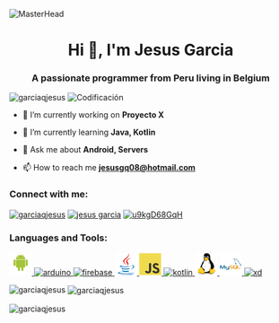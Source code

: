 ![MasterHead](https://media.kingston.com/kingston/headers/ktc-header-solutions-servers-data-centers-ssd-md.jpg)
<h1 align="center">Hi 👋, I'm Jesus Garcia</h1>
<h3 align="center">A passionate programmer from Peru living in Belgium</h3>
<img align="right" alt="Codificación" width="400" src="https://www.androidauthority.com/wp-content/uploads/2019/08/new-android-logo-2019-robot-head-reactions-animated-2.gif">

<p align="left"> <img src="https://komarev.com/ghpvc/?username=garciaqjesus&label=Profile%20views&color=0e75b6&style=flat" alt="garciaqjesus" /> </p>

- 🔭 I’m currently working on **Proyecto X**

- 🌱 I’m currently learning **Java, Kotlin**

- 💬 Ask me about **Android, Servers**

- 📫 How to reach me **jesusgq08@hotmail.com**

<h3 align="left">Connect with me:</h3>
<p align="left">
<a href="https://instagram.com/garciaqjesus" target="blank"><img align="center" src="https://raw.githubusercontent.com/rahuldkjain/github-profile-readme-generator/master/src/images/icons/Social/instagram.svg" alt="garciaqjesus" height="30" width="40" /></a>
<a href="https://www.youtube.com/c/jesus garcia" target="blank"><img align="center" src="https://raw.githubusercontent.com/rahuldkjain/github-profile-readme-generator/master/src/images/icons/Social/youtube.svg" alt="jesus garcia" height="30" width="40" /></a>
<a href="https://discord.gg/u9kgD68GqH" target="blank"><img align="center" src="https://raw.githubusercontent.com/rahuldkjain/github-profile-readme-generator/master/src/images/icons/Social/discord.svg" alt="u9kgD68GqH" height="30" width="40" /></a>
</p>

<h3 align="left">Languages and Tools:</h3>
<p align="left"> <a href="https://developer.android.com" target="_blank" rel="noreferrer"> <img src="https://raw.githubusercontent.com/devicons/devicon/master/icons/android/android-original-wordmark.svg" alt="android" width="40" height="40"/> </a> <a href="https://www.arduino.cc/" target="_blank" rel="noreferrer"> <img src="https://cdn.worldvectorlogo.com/logos/arduino-1.svg" alt="arduino" width="40" height="40"/> </a> <a href="https://firebase.google.com/" target="_blank" rel="noreferrer"> <img src="https://www.vectorlogo.zone/logos/firebase/firebase-icon.svg" alt="firebase" width="40" height="40"/> </a> <a href="https://www.java.com" target="_blank" rel="noreferrer"> <img src="https://raw.githubusercontent.com/devicons/devicon/master/icons/java/java-original.svg" alt="java" width="40" height="40"/> </a> <a href="https://developer.mozilla.org/en-US/docs/Web/JavaScript" target="_blank" rel="noreferrer"> <img src="https://raw.githubusercontent.com/devicons/devicon/master/icons/javascript/javascript-original.svg" alt="javascript" width="40" height="40"/> </a> <a href="https://kotlinlang.org" target="_blank" rel="noreferrer"> <img src="https://www.vectorlogo.zone/logos/kotlinlang/kotlinlang-icon.svg" alt="kotlin" width="40" height="40"/> </a> <a href="https://www.linux.org/" target="_blank" rel="noreferrer"> <img src="https://raw.githubusercontent.com/devicons/devicon/master/icons/linux/linux-original.svg" alt="linux" width="40" height="40"/> </a> <a href="https://www.mysql.com/" target="_blank" rel="noreferrer"> <img src="https://raw.githubusercontent.com/devicons/devicon/master/icons/mysql/mysql-original-wordmark.svg" alt="mysql" width="40" height="40"/> </a> <a href="https://www.adobe.com/products/xd.html" target="_blank" rel="noreferrer"> <img src="https://cdn.worldvectorlogo.com/logos/adobe-xd.svg" alt="xd" width="40" height="40"/> </a> </p>

<p><img align="left" src="https://github-readme-stats.vercel.app/api/top-langs?username=garciaqjesus&show_icons=true&locale=en&layout=compact" alt="garciaqjesus" /></p>

<p>&nbsp;<img align="center" src="https://github-readme-stats.vercel.app/api?username=garciaqjesus&show_icons=true&locale=en" alt="garciaqjesus" /></p>

<p><img align="center" src="https://github-readme-streak-stats.herokuapp.com/?user=garciaqjesus&" alt="garciaqjesus" /></p>
